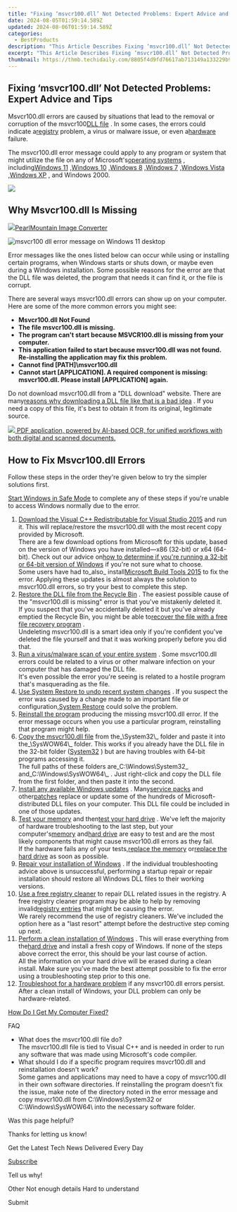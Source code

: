 ```yaml
---
title: "Fixing ‘msvcr100.dll’ Not Detected Problems: Expert Advice and Tips"
date: 2024-08-05T01:59:14.589Z
updated: 2024-08-06T01:59:14.589Z
categories:
  - BestProducts
description: "This Article Describes Fixing ‘msvcr100.dll’ Not Detected Problems: Expert Advice and Tips"
excerpt: "This Article Describes Fixing ‘msvcr100.dll’ Not Detected Problems: Expert Advice and Tips"
thumbnail: https://thmb.techidaily.com/8805f4d9fd76617ab713149a133229b90048f9ca9cbe9183fec9ff8d375f357d.jpg
---
```


## Fixing ‘msvcr100.dll’ Not Detected Problems: Expert Advice and Tips
 Msvcr100.dll errors are caused by situations that lead to the removal or corruption of the msvcr100[DLL file](https://www.lifewire.com/what-is-a-dll-file-2625852) . In some cases, the errors could indicate a[registry](https://www.lifewire.com/windows-registry-2625992) problem, a virus or malware issue, or even a[hardware](https://www.lifewire.com/computer-hardware-2625895) failure.

 The msvcr100.dll error message could apply to any program or system that might utilize the file on any of Microsoft's[operating systems](https://www.lifewire.com/operating-systems-2625912) , including[Windows 11](https://www.lifewire.com/windows-11-5188930) ,[Windows 10](https://www.lifewire.com/windows-10-2626217) ,[Windows 8](https://www.lifewire.com/windows-8-2626235) ,[Windows 7](https://www.lifewire.com/windows-7-2626265) ,[Windows Vista](https://www.lifewire.com/windows-vista-2626311) ,[Windows XP](https://www.lifewire.com/windows-xp-2626354) , and Windows 2000.

<!-- affiliate ads begin -->
<a href="https://secure.2checkout.com/order/checkout.php?PRODS=4715391&QTY=1&AFFILIATE=108875&CART=1"><img src="https://secure.avangate.com/images/merchant/7f687767ccf20fcea1c9dc4a5adc2326/Digisigner_banner_728_x_90_color_version.png" border="0"></a>
<!-- affiliate ads end -->
## Why Msvcr100.dll Is Missing

<!-- affiliate ads begin -->
<a href="https://secure.2checkout.com/order/checkout.php?PRODS=4550420&QTY=1&AFFILIATE=108875&CART=1"><img src="https://www.pearlmountainsoft.com/n_img/product/pic/f_02.jpg" border="0">PearlMountain Image Converter</a>
<!-- affiliate ads end -->
![msvcr100 dll error message on Windows 11 desktop](https://www.lifewire.com/thmb/w_oqPVp30ZnUGSLDtJ8hwuFIQPw=/1500x0/filters:no_upscale():max_bytes(150000):strip_icc():format(webp)/msvcr100-error-message-32faa1e26c8b4439ad7780f28b5297fd.png)

 Error messages like the ones listed below can occur while using or installing certain programs, when Windows starts or shuts down, or maybe even during a Windows installation. Some possible reasons for the error are that the DLL file was deleted, the program that needs it can find it, or the file is corrupt.

 There are several ways msvcr100.dll errors can show up on your computer. Here are some of the more common errors you might see:

* **Msvcr100.dll Not Found**
* **The file msvcr100.dll is missing.**
* **The program can't start because MSVCR100.dll is missing from your computer.**
* **This application failed to start because msvcr100.dll was not found. Re-installing the application may fix this problem.**
* **Cannot find \[PATH\]\\msvcr100.dll**
* **Cannot start \[APPLICATION\]. A required component is missing: msvcr100.dll. Please install \[APPLICATION\] again.**

 Do not download msvcr100.dll from a "DLL download" website. There are many[reasons why downloading a DLL file like that is a bad idea](https://www.lifewire.com/important-reasons-not-to-download-dll-files-2624455) . If you need a copy of this file, it's best to obtain it from its original, legitimate source.

<!-- affiliate ads begin -->
<a href="https://checkout.abbyy.com/order/checkout.php?PRODS=39254762&QTY=1&AFFILIATE=108875&CART=1"> <img src="https://secure.avangate.com/images/merchant/0e5fb5c76fca16adbee503c9aff393cd/products/11_FR-Badges-NEW-FR-Standard-16-WIN-200.png" border="0"> PDF application, powered by AI-based OCR, for unified workflows with both digital and scanned documents. </a>
<!-- affiliate ads end -->
## How to Fix Msvcr100.dll Errors

 Follow these steps in the order they're given below to try the simpler solutions first.

[Start Windows in Safe Mode](https://www.lifewire.com/how-do-i-start-windows-in-safe-mode-2624480) to complete any of these steps if you're unable to access Windows normally due to the error.

1. [Download the Visual C++ Redistributable for Visual Studio 2015](https://www.microsoft.com/en-us/download/details.aspx?id=48145) and run it. This will replace/restore the msvcr100.dll with the most recent copy provided by Microsoft.  
 There are a few download options from Microsoft for this update, based on the version of Windows you have installed—x86 (32-bit) or x64 (64-bit). Check out our advice on[how to determine if you're running a 32-bit or 64-bit version of Windows](https://www.lifewire.com/am-i-running-a-32-bit-or-64-bit-version-of-windows-2624475) if you're not sure what to choose.  
 Some users have had to_also_ install[Microsoft Build Tools 2015](https://visualstudio.microsoft.com/vs/older-downloads/#microsoft-build-tools-2015-update-3) to fix the error. Applying these updates is almost always the solution to msvcr100.dll errors, so try your best to complete this step.
2. [Restore the DLL file from the Recycle Bin](https://www.lifewire.com/how-to-restore-deleted-files-from-the-recycle-bin-2624515) . The easiest possible cause of the "msvcr100.dll is missing" error is that you've mistakenly deleted it.  
 If you suspect that you've accidentally deleted it but you've already emptied the Recycle Bin, you might be able to[recover the file with a free file recovery program](https://www.lifewire.com/free-data-recovery-software-tools-2622893) .  
 Undeleting msvcr100.dll is a smart idea only if you're confident you've deleted the file yourself and that it was working properly before you did that.
3. [Run a virus/malware scan of your entire system](https://www.lifewire.com/properly-scan-your-computer-for-viruses-and-other-malware-2624526) . Some msvcr100.dll errors could be related to a virus or other malware infection on your computer that has damaged the DLL file.  
 It's even possible the error you're seeing is related to a hostile program that's masquerading as the file.
4. [Use System Restore to undo recent system changes](https://www.lifewire.com/how-to-use-system-restore-in-windows-2626131) . If you suspect the error was caused by a change made to an important file or configuration,[System Restore](https://www.lifewire.com/what-is-system-restore-2626022) could solve the problem.
5. [Reinstall the program](https://www.lifewire.com/what-is-the-proper-way-to-reinstall-a-software-program-2624478) producing the missing msvcr100.dll error. If the error message occurs when you use a particular program, reinstalling that program might help.
6. [Copy the msvcr100.dll file](https://www.lifewire.com/how-do-i-copy-a-file-in-windows-2619210) from the_\\System32\\_ folder and paste it into the_\\SysWOW64\\_ folder. This works if you already have the DLL file in the 32-bit folder ([System32](https://www.lifewire.com/what-is-system-32-4684415) ) but are having troubles with 64-bit programs accessing it.  
 The full paths of these folders are_C:\\Windows\\System32_ and_C:\\Windows\\SysWOW64\\_ . Just right-click and copy the DLL file from the first folder, and then paste it into the second.
7. [Install any available Windows updates](https://www.lifewire.com/how-to-check-for-install-windows-updates-2624596) . Many[service packs](https://www.lifewire.com/what-is-a-service-pack-2626010) and other[patches](https://www.lifewire.com/what-is-a-patch-2625960) replace or update some of the hundreds of Microsoft-distributed DLL files on your computer. This DLL file could be included in one of those updates.
8. [Test your memory](https://www.lifewire.com/free-memory-test-programs-2626178) and then[test your hard drive](https://www.lifewire.com/free-hard-drive-testing-programs-2626183) . We've left the majority of hardware troubleshooting to the last step, but your computer's[memory](https://www.lifewire.com/what-is-random-access-memory-ram-2618159) and[hard drive](https://www.lifewire.com/what-is-a-hard-disk-drive-2618152) are easy to test and are the most likely components that might cause msvcr100.dll errors as they fail.  
 If the hardware fails any of your tests,[replace the memory](https://www.lifewire.com/how-to-replace-the-memory-ram-in-a-computer-2626201) or[replace the hard drive](https://www.lifewire.com/how-to-replace-a-hard-drive-2626200) as soon as possible.
9. [Repair your installation of Windows](https://www.lifewire.com/how-do-i-automatically-repair-windows-problems-2624907) . If the individual troubleshooting advice above is unsuccessful, performing a startup repair or repair installation should restore all Windows DLL files to their working versions.
10. [Use a free registry cleaner](https://www.lifewire.com/free-registry-cleaners-2626176) to repair DLL related issues in the registry. A free registry cleaner program may be able to help by removing invalid[registry entries](https://www.lifewire.com/what-is-a-registry-key-2625999) that might be causing the error.  
 We rarely recommend the use of registry cleaners. We've included the option here as a "last resort" attempt before the destructive step coming up next.
11. [Perform a clean installation of Windows](https://www.lifewire.com/how-to-clean-install-windows-2624904) . This will erase everything from the[hard drive](https://www.lifewire.com/what-is-a-hard-disk-drive-2618152) and install a fresh copy of Windows. If none of the steps above correct the error, this should be your last course of action.  
 All the information on your hard drive will be erased during a clean install. Make sure you've made the best attempt possible to fix the error using a troubleshooting step prior to this one.
12. [Troubleshoot for a hardware problem](https://www.lifewire.com/fix-a-dll-issue-caused-by-a-hardware-problem-2624493) if any msvcr100.dll errors persist. After a clean install of Windows, your DLL problem can only be hardware-related.

[How Do I Get My Computer Fixed?](https://www.lifewire.com/how-do-i-get-my-computer-fixed-2625167)

 FAQ

* What does the msvcr100.dll file do?  
 The msvcr100.dll file is tied to Visual C++ and is needed in order to run any software that was made using Microsoft's code compiler.
* What should I do if a specific program requires msvcr100.dll and reinstallation doesn't work?  
 Some games and applications may need to have a copy of msvcr100.dll in their own software directories. If reinstalling the program doesn't fix the issue, make note of the directory noted in the error message and copy msvcr100.dll from C:\\Windows\\System32 or C:\\Windows\\SysWOW64\\ into the necessary software folder.

Was this page helpful?

Thanks for letting us know!

 Get the Latest Tech News Delivered Every Day

[Subscribe](https://www.lifewire.com/#)

Tell us why!

 Other  Not enough details  Hard to understand

 Submit

<ins class="adsbygoogle"
     style="display:block"
     data-ad-format="autorelaxed"
     data-ad-client="ca-pub-7571918770474297"
     data-ad-slot="1223367746"></ins>



<ins class="adsbygoogle"
     style="display:block"
     data-ad-client="ca-pub-7571918770474297"
     data-ad-slot="8358498916"
     data-ad-format="auto"
     data-full-width-responsive="true"></ins>
